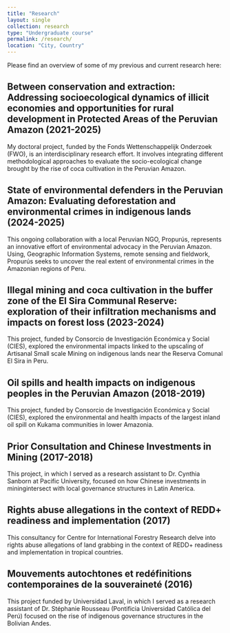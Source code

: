 ```yaml
---
title: "Research"
layout: single
collection: research
type: "Undergraduate course"
permalink: /research/
location: "City, Country"
---
```


Please find an overview of some of my previous and current research here:

## Between conservation and extraction: Addressing socioecological dynamics of illicit economies and opportunities for rural development in Protected Areas of the Peruvian Amazon (2021-2025)

My doctoral project, funded by the Fonds Wettenschappelijk Onderzoek (FWO), is an interdisciplinary research effort. It involves integrating different methodological approaches to evaluate the socio-ecological change brought by the rise of coca cultivation in the Peruvian Amazon.

## State of environmental defenders in the Peruvian Amazon: Evaluating deforestation and environmental crimes in indigenous lands (2024-2025)

This ongoing collaboration with a local Peruvian NGO, Propurús, represents an innovative effort of environmental advocacy in the Peruvian Amazon. Using, Geographic Information Systems, remote sensing and fieldwork, Propurús seeks to uncover the real extent of environmental crimes in the Amazonian regions of Peru.

## Illegal mining and coca cultivation in the buffer zone of the El Sira Communal Reserve: exploration of their infiltration mechanisms and impacts on forest loss (2023-2024)

This project, funded by Consorcio de Investigación Económica y Social (CIES), explored the environmental impacts linked to the upscaling of Artisanal Small scale Mining on indigenous lands near the Reserva Comunal El Sira in Peru.

## Oil spills and health impacts on indigenous peoples in the Peruvian Amazon (2018-2019)

This project, funded by Consorcio de Investigación Económica y Social (CIES), explored the environmental and health impacts of the largest inland oil spill on Kukama communities in lower Amazonia.

## Prior Consultation and Chinese Investments in Mining (2017-2018)
This project, in which I served as a research assistant to Dr. Cynthia Sanborn at Pacific University, focused on how Chinese investments in miningintersect with local governance structures in Latin America.

## Rights abuse allegations in the context of REDD+ readiness and implementation (2017)
This consultancy for Centre for International Forestry Research delve into rights abuse allegations of land grabbing in the context of REDD+ readiness and implementation in tropical countries.

## Mouvements autochtones et redéfinitions contemporaines de la souveraineté (2016)
This project funded by  Universidad Laval, in which I served as a research assistant of Dr. Stéphanie Rousseau (Pontificia Universidad Católica del Perú) focused on the rise of indigenous governance structures in the Bolivian Andes.
